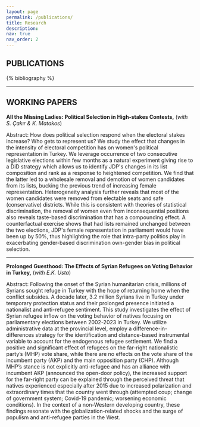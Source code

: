 ```yaml
---
layout: page
permalink: /publications/
title: Research
description:
nav: true
nav_order: 2
---
```




<!-- _pages/publications.md -->

<!-- Bibsearch Feature -->

<!-- {% include bib_search.liquid %} -->

<div class="header-bar">
    <h2> PUBLICATIONS </h2>
</div>

<div class="publications">
{% bibliography %}
</div>

---

<div class="header-bar">
    <h2> WORKING PAPERS </h2>
</div>
 
 
**All the Missing Ladies: Political Selection in High-stakes Contests,** (_with S. Çakır & K. Matakos_)

Abstract: How does political selection respond when the electoral stakes increase? Who gets to represent us? We study the effect that changes in the intensity of electoral competition has on women's political representation in Turkey. We leverage occurrence of two consecutive legislative elections within few months as a natural experiment giving rise to a DiD strategy which allows us to identify JDP's changes in its list composition and rank as a response to heightened competition. We find that the latter led to a wholesale removal and demotion of women candidates from its lists, bucking the previous trend of increasing female representation. Heterogeneity analysis further reveals that most of the women candidates were removed from electable seats and safe (conservative) districts. While this is consistent with theories of statistical discrimination, the removal of women even from inconsequential positions also reveals taste-based discrimination that has a compounding effect. A counterfactual exercise shows that had lists remained unchanged between the two elections, JDP's female representation in parliament would have been up by 50%, thus highlighting the role that intra-party politics play in exacerbating gender-based discrimination own-gender bias in political selection.

---

**Prolonged Guesthood: The Effects of Syrian Refugees on Voting Behavior in Turkey,** (_with E.K. Usta_)

Abstract: Following the onset of the Syrian humanitarian crisis, millions of Syrians sought refuge in Turkey with the hope of returning home when the conflict subsides. A decade later, 3.2 million Syrians live in Turkey under temporary protection status and their prolonged presence initiated a nationalist and anti-refugee sentiment. This study investigates the effect of Syrian refugee inflow on the voting behavior of natives focusing on parliamentary elections between 2002-2023 in Turkey. We utilize administrative data at the provincial level, employ a difference-in-differences strategy for the identification and distance-based instrumental variable to account for the endogenous refugee settlement. We find a positive and significant effect of refugees on the far-right nationalistic party’s (MHP) vote share, while there are no effects on the vote share of the incumbent party (AKP) and the main opposition party (CHP). Although MHP’s stance is not explicitly anti-refugee and has an alliance with incumbent AKP (announced the open-door policy), the increased support for the far-right party can be explained through the perceived threat that natives experienced especially after 2015 due to increased polarization and extraordinary times that the country went through (attempted coup; change of government system; Covid-19 pandemic; worsening economic conditions). In the context of a non-Western developing country, these findings resonate with the globalization-related shocks and the surge of populism and anti-refugee parties in the West.

